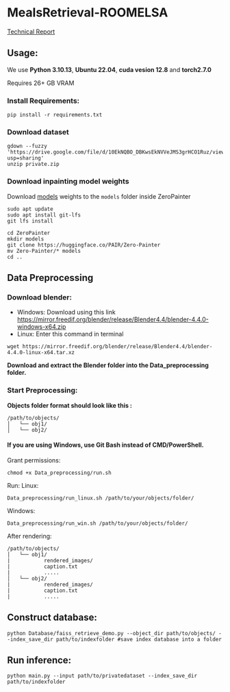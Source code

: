# MealsRetrieval-ROOMELSA
[Technical Report](https://drive.google.com/file/d/1NyK8ZdrA9-NU3vMEIvsJ_BISX6UZwRYo/view?usp=sharing)
## Usage:
We use **Python 3.10.13**, **Ubuntu 22.04**, **cuda vesion 12.8** and **torch2.7.0**

Requires 26+ GB VRAM
### Install Requirements:

```
pip install -r requirements.txt
```
### Download dataset
```
gdown --fuzzy 'https://drive.google.com/file/d/10EkNQBO_DBKwsEkNVVeJMS3grHCO1Ruz/view?usp=sharing'
unzip private.zip 
```
### Download inpainting model weights
Download [models](https://huggingface.co/PAIR/Zero-Painter) weights to the `models` folder inside ZeroPainter
```
sudo apt update
sudo apt install git-lfs
git lfs install
```
```
cd ZeroPainter
mkdir models
git clone https://huggingface.co/PAIR/Zero-Painter
mv Zero-Painter/* models
cd ..
```
## Data Preprocessing
### Download blender:
- Windows: Download using this link
 https://mirror.freedif.org/blender/release/Blender4.4/blender-4.4.0-windows-x64.zip
- Linux: Enter this command in terminal
```
wget https://mirror.freedif.org/blender/release/Blender4.4/blender-4.4.0-linux-x64.tar.xz
```
**Download and extract the Blender folder into the Data_preprocessing folder.**

### Start Preprocessing:
**Objects folder format should look like this :**
```
/path/to/objects/
│   └── obj1/  
│   └── obj2/ 
```
#### If you are using Windows, use Git Bash instead of CMD/PowerShell.
Grant permissions: 
```
chmod +x Data_preprocessing/run.sh
```
Run:
Linux:
```
Data_preprocessing/run_linux.sh /path/to/your/objects/folder/
```
Windows:
```
Data_preprocessing/run_win.sh /path/to/your/objects/folder/
```

After rendering:
```
/path/to/objects/
│   └── obj1/
|           rendered_images/
|           caption.txt
|           .....
│   └── obj2/
|           rendered_images/
|           caption.txt
|           .....
```
## Construct database:
```
python Database/faiss_retrieve_demo.py --object_dir path/to/objects/ --index_save_dir path/to/indexfolder #save index database into a folder
```
## Run inference:
```
python main.py --input path/to/privatedataset --index_save_dir path/to/indexfolder
```
